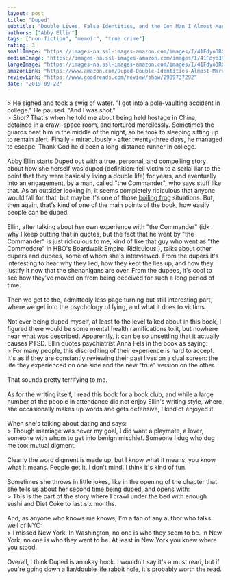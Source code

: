 ```yaml
---
layout: post
title: "Duped"
subtitle: "Double Lives, False Identities, and the Con Man I Almost Married"
authors: ["Abby Ellin"]
tags: ["non fiction", "memoir", "true crime"]
rating: 3
smallImage: "https://images-na.ssl-images-amazon.com/images/I/41Fdyo3RGRL._SL75_.jpg"
mediumImage: "https://images-na.ssl-images-amazon.com/images/I/41Fdyo3RGRL._SL160_.jpg"
largeImage: "https://images-na.ssl-images-amazon.com/images/I/41Fdyo3RGRL.jpg"
amazonLink: "https://www.amazon.com/Duped-Double-Identities-Almost-Married/dp/1610398009?SubscriptionId=AKIAIJ2AKIQ4OQOZEBZA&tag=jacopete-20&linkCode=xm2&camp=2025&creative=165953&creativeASIN=1610398009"
reviewLink: "https://www.goodreads.com/review/show/2989737292"
date: "2019-09-22"
---
```

&gt; He sighed and took a swig of water. "I got into a pole-vaulting accident in college." He paused. "And I was shot."<br />&gt; _Shot?_ That's when he told me about being held hostage in China, detained in a crawl-space room, and tortured mercilessly. Sometimes the guards beat him in the middle of the night, so he took to sleeping sitting up to remain alert. Finally - miraculously - after twenty-three days, he managed to escape. Thank God he'd been a long-distance runner in college.<br /><br />Abby Ellin starts Duped out with a true, personal, and compelling story about how she herself was duped (definition: fell victim to a serial liar to the point that they were basically living a double life) for years, and eventually into an engagement, by a man, called "the Commander", who says stuff like that. As an outsider looking in, it seems completely ridiculous that anyone would fall for that, but maybe it's one of those <a href="https://en.wikipedia.org/wiki/Boiling_frog" rel="nofollow">boiling frog</a> situations. But, then again, that's kind of one of the main points of the book, how easily people can be duped.<br /><br />Ellin, after talking about her own experience with "the Commander" (idk why I keep putting that in quotes, but the fact that he went by "the Commander" is just ridiculous to me, kind of like that guy who went as "the Commodore" in HBO's Boardwalk Empire. Ridiculous.), talks about other dupers and dupees, some of whom she's interviewed. From the dupers it's interesting to hear why they lied, how they kept the lies up, and how they justify it now that the shenanigans are over. From the dupees, it's cool to see how they've moved on from being deceived for such a long period of time.<br /><br />Then we get to the, admittedly less page turning but still interesting part, where we get into the psychology of lying, and what it does to victims.<br /><br />Not ever being duped myself, at least to the level talked about in this book, I figured there would be some mental health ramifications to it, but nowhere near what was described. Apparently, it can be so unsettling that it actually causes PTSD. Ellin quotes psychiatrist Anna Fels in the book as saying:<br />&gt; For many people, this discrediting of their experience is hard to accept. It's as if they are constantly reviewing their past lives on a dual screen: the life they experienced on one side and the new "true" version on the other.<br /><br />That sounds pretty terrifying to me.<br /><br />As for the writing itself, I read this book for a book club, and while a large number of the people in attendance did not enjoy Ellin's writing style, where she occasionally makes up words and gets defensive, I kind of enjoyed it.<br /><br />When she's talking about dating and says:<br />&gt; Though marriage was never my goal, I did want a playmate, a lover, someone with whom to get into benign mischief. Someone I dug who dug me too: mutual digment.<br /><br />Clearly the word digment is made up, but I know what it means, you know what it means. People get it. I don't mind. I think it's kind of fun.<br /><br />Sometimes she throws in little jokes, like in the opening of the chapter that she tells us about her second time being duped, and opens with:<br />&gt; This is the part of the story where I crawl under the bed with enough sushi and Diet Coke to last six months.<br /><br />And, as anyone who knows me knows, I'm a fan of any author who talks well of NYC:<br />&gt; I missed New York. In Washington, no one is who they seem to be. In New York, no one is who they want to be. At least in New York you knew where you stood.<br /><br />Overall, I think Duped is an okay book. I wouldn't say it's a must read, but if you're going down a liar/double life rabbit hole, it's probably worth the read.
